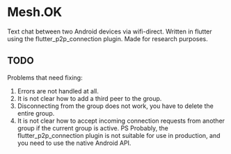 # Mesh.OK

Text chat between two Android devices via wifi-direct. Written in flutter using the flutter_p2p_connection plugin. Made for research purposes.

## TODO

Problems that need fixing:
1) Errors are not handled at all.
2) It is not clear how to add a third peer to the group.
3) Disconnecting from the group does not work, you have to delete the entire group.
4) It is not clear how to accept incoming connection requests from another group if the current group is active.
PS
Probably, the flutter_p2p_connection plugin is not suitable for use in production, and you need to use the native Android API.
